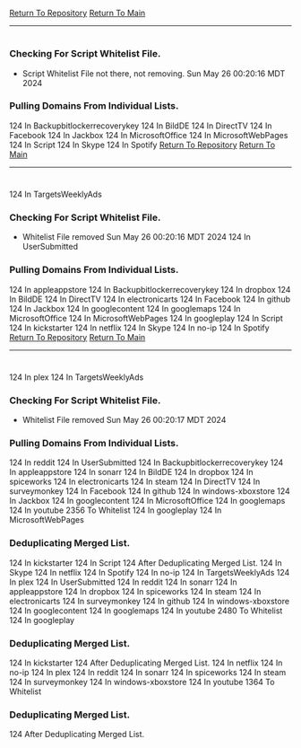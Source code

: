 [Return To Repository](https://github.com/DigitalWarrior/piholeparser/)
[Return To Main](https://github.com/DigitalWarrior/piholeparser/blob/master/RecentRunLogs/Mainlog.md)
____________________________________
# 
### Checking For Script Whitelist File.
* Script Whitelist File not there, not removing. Sun May 26 00:20:16 MDT 2024
### Pulling Domains From Individual Lists.
124 In Backupbitlockerrecoverykey
124 In BildDE
124 In DirectTV
124 In Facebook
124 In Jackbox
124 In MicrosoftOffice
124 In MicrosoftWebPages
124 In Script
124 In Skype
124 In Spotify
[Return To Repository](https://github.com/DigitalWarrior/piholeparser/)
[Return To Main](https://github.com/DigitalWarrior/piholeparser/blob/master/RecentRunLogs/Mainlog.md)
____________________________________
# 
124 In TargetsWeeklyAds
### Checking For Script Whitelist File.
* Whitelist File removed Sun May 26 00:20:16 MDT 2024
124 In UserSubmitted
### Pulling Domains From Individual Lists.
124 In appleappstore
124 In Backupbitlockerrecoverykey
124 In dropbox
124 In BildDE
124 In DirectTV
124 In electronicarts
124 In Facebook
124 In github
124 In Jackbox
124 In googlecontent
124 In googlemaps
124 In MicrosoftOffice
124 In MicrosoftWebPages
124 In googleplay
124 In Script
124 In kickstarter
124 In netflix
124 In Skype
124 In no-ip
124 In Spotify
[Return To Repository](https://github.com/DigitalWarrior/piholeparser/)
[Return To Main](https://github.com/DigitalWarrior/piholeparser/blob/master/RecentRunLogs/Mainlog.md)
____________________________________
# 
124 In plex
124 In TargetsWeeklyAds
### Checking For Script Whitelist File.
* Whitelist File removed Sun May 26 00:20:17 MDT 2024
### Pulling Domains From Individual Lists.
124 In reddit
124 In UserSubmitted
124 In Backupbitlockerrecoverykey
124 In appleappstore
124 In sonarr
124 In BildDE
124 In dropbox
124 In spiceworks
124 In electronicarts
124 In steam
124 In DirectTV
124 In surveymonkey
124 In Facebook
124 In github
124 In windows-xboxstore
124 In Jackbox
124 In googlecontent
124 In MicrosoftOffice
124 In googlemaps
124 In youtube
2356 To Whitelist
124 In googleplay
124 In MicrosoftWebPages
### Deduplicating Merged List.
124 In kickstarter
124 In Script
124 After Deduplicating Merged List.
124 In Skype
124 In netflix
124 In Spotify
124 In no-ip
124 In TargetsWeeklyAds
124 In plex
124 In UserSubmitted
124 In reddit
124 In sonarr
124 In appleappstore
124 In dropbox
124 In spiceworks
124 In steam
124 In electronicarts
124 In surveymonkey
124 In github
124 In windows-xboxstore
124 In googlecontent
124 In googlemaps
124 In youtube
2480 To Whitelist
124 In googleplay
### Deduplicating Merged List.
124 In kickstarter
124 After Deduplicating Merged List.
124 In netflix
124 In no-ip
124 In plex
124 In reddit
124 In sonarr
124 In spiceworks
124 In steam
124 In surveymonkey
124 In windows-xboxstore
124 In youtube
1364 To Whitelist
### Deduplicating Merged List.
124 After Deduplicating Merged List.
